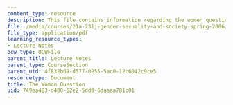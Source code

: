 ```yaml
---
content_type: resource
description: This file contains information regarding the women question.
file: /media/courses/21a-231j-gender-sexuality-and-society-spring-2006/749ea483d40062e25dd06daaaa781c01_MIT21A_213JS06_woman.pdf
file_type: application/pdf
learning_resource_types:
- Lecture Notes
ocw_type: OCWFile
parent_title: Lecture Notes
parent_type: CourseSection
parent_uid: 4f832b69-d577-0255-5ac0-12c6042c9ce5
resourcetype: Document
title: The Woman Question
uid: 749ea483-d400-62e2-5dd0-6daaaa781c01
---
```

